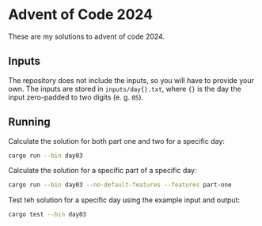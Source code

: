 # Advent of Code 2024

These are my solutions to advent of code 2024.

## Inputs

The repository does not include the inputs, so you will
have to provide your own. The inputs are stored in `inputs/day{}.txt`, where `{}`
is the day the input zero-padded to two digits (e. g. `05`).

## Running

Calculate the solution for both part one and two for a specific day:

```bash
cargo run --bin day03
```

Calculate the solution for a specific part of a specific day:

```bash
cargo run --bin day03 --no-default-features --features part-one
```

Test teh solution for a specific day using the example input and output:

```bash
cargo test --bin day03
```
